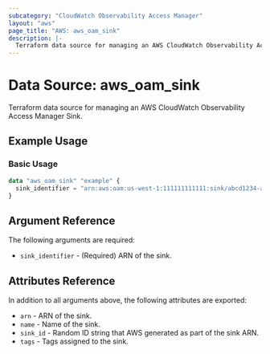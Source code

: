 ```yaml
---
subcategory: "CloudWatch Observability Access Manager"
layout: "aws"
page_title: "AWS: aws_oam_sink"
description: |-
  Terraform data source for managing an AWS CloudWatch Observability Access Manager Sink.
---
```


# Data Source: aws_oam_sink

Terraform data source for managing an AWS CloudWatch Observability Access Manager Sink.

## Example Usage

### Basic Usage

```terraform
data "aws_oam_sink" "example" {
  sink_identifier = "arn:aws:oam:us-west-1:111111111111:sink/abcd1234-a123-456a-a12b-a123b456c789"
}
```

## Argument Reference

The following arguments are required:

* `sink_identifier` - (Required) ARN of the sink.

## Attributes Reference

In addition to all arguments above, the following attributes are exported:

* `arn` - ARN of the sink.
* `name` - Name of the sink.
* `sink_id` - Random ID string that AWS generated as part of the sink ARN.
* `tags` - Tags assigned to the sink.

